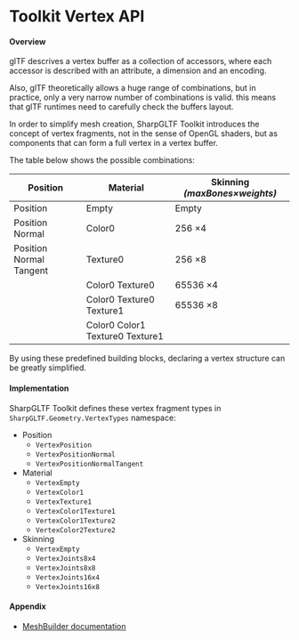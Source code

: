 ﻿# Toolkit Vertex API

#### Overview

glTF descrives a vertex buffer as a collection of accessors, where each accessor is described
with an attribute, a dimension and an encoding.

Also, glTF theoretically allows a huge range of combinations, but in practice, only a very
narrow number of combinations is valid. this means that glTF runtimes need to carefully
check the buffers layout.

In order to simplify mesh creation, SharpGLTF Toolkit introduces the concept of
vertex fragments, not in the sense of OpenGL shaders, but as components that can form
a full vertex in a vertex buffer.

The table below shows the possible combinations:

|Position|Material|Skinning _(maxBones×weights)_|
|-|-|-|
|Position|Empty|Empty|
|Position Normal|Color0|256 ×4
|Position Normal Tangent|Texture0|256 ×8
||Color0 Texture0|65536 ×4
||Color0 Texture0 Texture1|65536 ×8
||Color0 Color1 Texture0 Texture1|

By using these predefined building blocks, declaring a vertex structure can be
greatly simplified.

#### Implementation

SharpGLTF Toolkit defines these vertex fragment types
in `SharpGLTF.Geometry.VertexTypes` namespace:
  
- Position
  - `VertexPosition`
  - `VertexPositionNormal`
  - `VertexPositionNormalTangent`
- Material
  - `VertexEmpty`
  - `VertexColor1`
  - `VertexTexture1`
  - `VertexColor1Texture1`
  - `VertexColor1Texture2`
  - `VertexColor2Texture2`
- Skinning
  - `VertexEmpty`
  - `VertexJoints8x4`
  - `VertexJoints8x8`
  - `VertexJoints16x4`
  - `VertexJoints16x8`

#### Appendix

- [MeshBuilder documentation](../readme.md)

